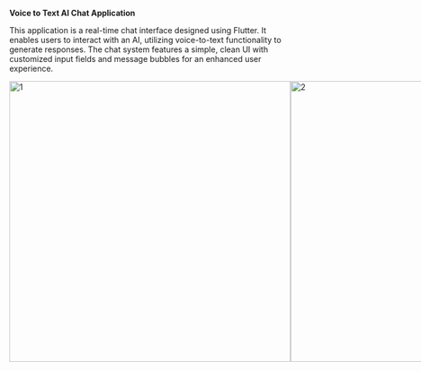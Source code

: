 **Voice to Text AI Chat Application**

This application is a real-time chat interface designed using Flutter. It enables users to interact with an AI, utilizing voice-to-text functionality to generate responses. The chat system features a simple, clean UI with customized input fields and message bubbles for an enhanced user experience.

<div style="display: flex;">
    <img src="https://github.com/user-attachments/assets/309bc501-ff10-4d81-949b-d6c38f2083f5" alt="1" height="500">
    <img src="https://github.com/user-attachments/assets/67636dad-856d-4d6c-87d1-51ad404e517a" alt="2" height="500">
    <img src="https://github.com/user-attachments/assets/32745af1-88ea-4e31-b473-068b18ba209a" alt="3" height="500">
</div>



